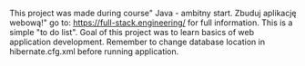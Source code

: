 This project was made during course" Java - ambitny start. Zbuduj aplikację webową!" go to: https://full-stack.engineering/ for full information.
This is a simple "to do list".
Goal of this project was to learn basics of web application development.
Remember to change database location in hibernate.cfg.xml before running application.
